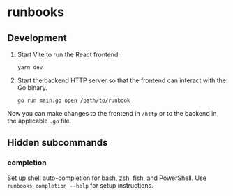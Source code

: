 # runbooks

## Development

1. Start Vite to run the React frontend:
    ```
    yarn dev
    ```
2. Start the backend HTTP server so that the frontend can interact with the Go binary.
    ```
    go run main.go open /path/to/runbook
    ```

Now you can make changes to the frontend in `/http` or to the backend in the applicable `.go` file.

## Hidden subcommands

### completion
Set up shell auto-completion for bash, zsh, fish, and PowerShell. Use `runbooks completion --help` for setup instructions.

